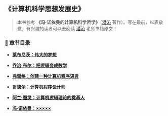 ## 《计算机科学思想发展史》

> 本书参考 **《冯·诺依曼的计算机科学哲学》**（[潘沁](#welcome) 著作）。写在最前，以表敬意，有兴趣的读者可以去阅读 [潘沁](#welcome) 老师书籍原文！

### 📝 章节目录

+ **[莱布尼茨：伟大的梦想](#)**

+ **[乔治·布尔：把逻辑变成数学](#)**

+ **[弗雷格：创建一种计算机程序语言](#)**

+ **[哥德尔：计算机程序设计师](#)**

+ **[阿兰·图灵：计算机逻辑理论的奠基人](#)**

+ **[冯·诺依曼：×××××](#)**

